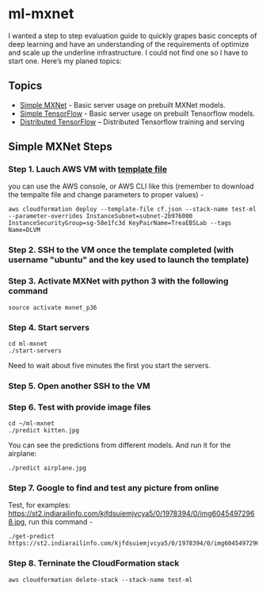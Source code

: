 # ml-mxnet
I wanted a step to step evaluation guide to quickly grapes basic concepts of deep learning and have an understanding of the requirements of optimize and scale up the underline infrastructure. I could not find one so I have to start one. 
Here’s my planed topics:
## Topics
* [Simple MXNet](./README.md) - Basic server usage on prebuilt MXNet models.
* [Simple TensorFlow](../ml-tensorflow/README.md) - Basic server usage on prebuilt Tensorflow models.
* [Distributed TensorFlow](../ml-tensorflow-distributed/README.md) – Distributed Tensorflow training and serving
## Simple MXNet Steps
### Step 1. Lauch AWS VM with [template file](./cf.json)
you can use the AWS console, or AWS CLI like this (remember to download the tempalte file and change parameters to proper values) -
```
aws cloudformation deploy --template-file cf.json --stack-name test-ml --parameter-overrides InstanceSubnet=subnet-2b976000 InstanceSecurityGroup=sg-58e1fc3d KeyPairName=TreaEBSLab --tags Name=DLVM
```
### Step 2. SSH to the VM once the template completed (with username "ubuntu" and the key used to launch the template)
### Step 3. Activate MXNet with python 3 with the following command
```
source activate mxnet_p36
```
### Step 4. Start servers
```
cd ml-mxnet
./start-servers
```
Need to wait about five minutes the first you start the servers.
### Step 5. Open another SSH to the VM
### Step 6. Test with provide image files 
```
cd ~/ml-mxnet
./predict kitten.jpg
```
You can see the predictions from different models. And run it for the airplane:
```
./predict airplane.jpg
```
### Step 7. Google to find and test any picture from online 
Test, for examples: https://st2.indiarailinfo.com/kjfdsuiemjvcya5/0/1978394/0/img60454972968.jpg, run this command -
```
./get-predict https://st2.indiarailinfo.com/kjfdsuiemjvcya5/0/1978394/0/img60454972968.jpg
```
### Step 8. Terninate the CloudFormation stack
```
aws cloudformation delete-stack --stack-name test-ml
```
